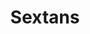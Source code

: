 ---
title: "Sextans"
hashtag: sextans
borders:
  - Crater
  - Hydra
  - Leo
subdivision-of:
  - northern celestial hemisphere
  - southern celestial hemisphere
tags:
  - Constellation
---